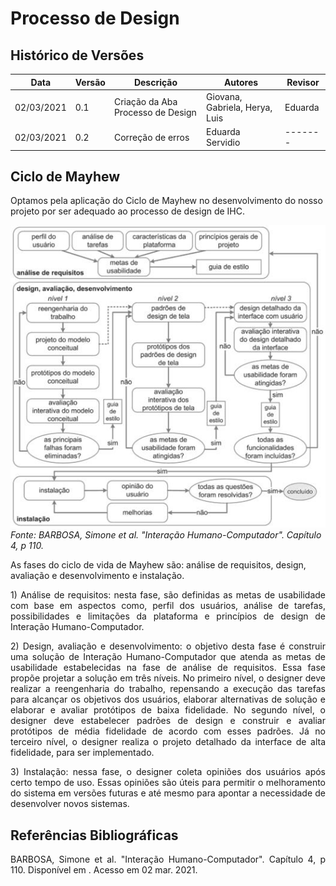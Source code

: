 # Processo de Design 

## Histórico de Versões

| Data       | Versão | Descrição                         | Autores                        | Revisor |
| ---------- | ------ | --------------------------------  | ------------------------------ | ------- |
| 02/03/2021 | 0.1    | Criação da Aba Processo de Design | Giovana, Gabriela, Herya, Luis | Eduarda |
| 02/03/2021 | 0.2    | Correção de erros                 | Eduarda Servidio               | ------- |

## Ciclo de Mayhew
Optamos pela aplicação do Ciclo de Mayhew no desenvolvimento do nosso projeto por ser adequado ao processo de design de IHC. 

![ciclo_de_mayhew](https://raw.githubusercontent.com/Interacao-Humano-Computador/2020.1-BCE/edd3e519802d04e0e0b183d034c8dd47da35cdc1/docs/images/ciclo_mayhew.png)  
_Fonte: BARBOSA, Simone et al. "Interação Humano-Computador". Capítulo 4, p 110._


As fases do ciclo de vida de Mayhew são: análise de requisitos, design, avaliação e desenvolvimento e instalação.

<p align="justify">1) Análise de requisitos: nesta fase, são definidas as metas de usabilidade com base em aspectos como, perfil dos usuários, análise de tarefas, possibilidades e limitações da plataforma e princípios de design de Interação Humano-Computador. </p>
<p align="justify">2) Design, avaliação e desenvolvimento: o objetivo desta fase é construir uma
solução de Interação Humano-Computador que atenda as metas de usabilidade
estabelecidas na fase de análise de requisitos. Essa fase propõe projetar a
solução em três níveis. No primeiro nível, o designer deve realizar a
reengenharia do trabalho, repensando a execução das tarefas para alcançar os
objetivos dos usuários, elaborar alternativas de solução e elaborar e avaliar protótipos de baixa fidelidade. No segundo nível, o designer deve estabelecer
padrões de design e construir e avaliar protótipos de média fidelidade de acordo
com esses padrões. Já no terceiro nível, o designer realiza o projeto detalhado
da interface de alta fidelidade, para ser implementado.</p>
<p align="justify">3) Instalação: nessa fase, o designer coleta opiniões dos usuários após certo
tempo de uso. Essas opiniões são úteis para permitir o melhoramento do sistema em versões
futuras e até mesmo para apontar a necessidade de desenvolver novos sistemas.</p>

## Referências Bibliográficas

<p align="justify">BARBOSA, Simone et al. "Interação Humano-Computador". Capítulo 4, p 110. Disponível em <https://aprender3.unb.br/pluginfile.php/791887/mod_resource/content/1/IHC%20CAP.4.pdf>. Acesso em 02 mar. 2021.</p>